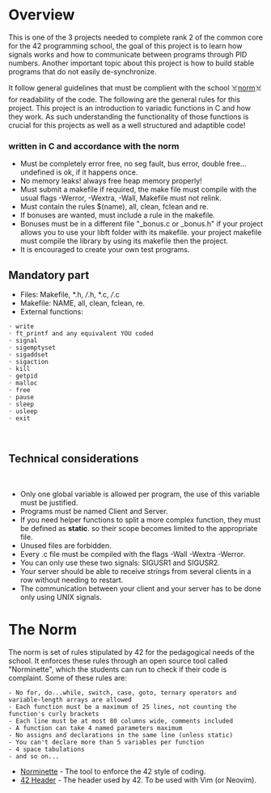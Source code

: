 # Overview

This is one of the 3 projects needed to complete rank 2 of the common core for the 42 programming school, the goal of this project is to learn how signals works and how to communicate between programs through PID numbers.
Another important topic about this project is how to build stable programs that do not easily de-synchronize.

It follow  general guidelines that must be complient with the school ☠️[norm](#the-norm)☠️ for readability of the code. The following are the general rules for this project.
This project is an introduction to variadic functions in C and how they work. As such understanding the functionality of those functions is crucial for this projects as well as a well structured and adaptible code!

### written in C and accordance with the norm 
- Must be completely error free, no seg fault, bus error, double free... undefined is ok, if it happens once. 
- No memory leaks! always free heap memory properly!  
- Must submit a makefile if required, the make file must compile with the usual flags -Werror, -Wextra, -Wall, Makefile must not relink.  
- Must contain the rules $(name), all, clean, fclean and re.  
- If bonuses are wanted, must include a rule in the makefile.  
- Bonuses must be in a different file "_bonus.c or _bonus.h"  if your project allows you to use your libft folder with its makefile. your project makefile must compile the library by using its makefile then the project.
- It is encouraged to create your own test programs.  

## Mandatory part
 
 - Files: Makefile, *.h, */*.h, *.c, */*.c
 - Makefile: NAME, all, clean, fclean, re.
 - External functions:
  ```
  ◦ write 
  ◦ ft_printf and any equivalent YOU coded
  ◦ signal
  ◦ sigemptyset
  ◦ sigaddset
  ◦ sigaction
  ◦ kill
  ◦ getpid
  ◦ malloc
  ◦ free
  ◦ pause
  ◦ sleep
  ◦ usleep
  ◦ exit
```
   
## Technical considerations  
 
- Only one global variable is allowed per program, the use of this variable must be justified.
- Programs must be named Client and Server.
- If you need helper functions to split a more complex function, they must be defined as **static**. so their scope becomes limited to the appropriate file.
- Unused files are forbidden.  
- Every .c file must be compiled with the flags -Wall -Wextra -Werror.
- You can only use these two signals: SIGUSR1 and SIGUSR2.
- Your server should be able to receive strings from several clients in a row without
needing to restart.
- The communication between your client and your server has to be done only using
UNIX signals.
   
# The Norm

The norm is set of rules stipulated by 42 for the pedagogical needs of the school. It enforces these rules through an open source tool called "Norminette", which the students can run to check if their code is complaint. Some of these rules are:

```
- No for, do...while, switch, case, goto, ternary operators and variable-length arrays are allowed
- Each function must be a maximum of 25 lines, not counting the function's curly brackets
- Each line must be at most 80 columns wide, comments included
- A function can take 4 named parameters maximum
- No assigns and declarations in the same line (unless static)
- You can't declare more than 5 variables per function
- 4 space tabulations
- and so on...
```
- [Norminette](https://github.com/42School/norminette) - The tool to enforce the 42 style of coding.
- [42 Header](https://github.com/42Paris/42header) - The header used by 42. To be used with Vim (or Neovim).
